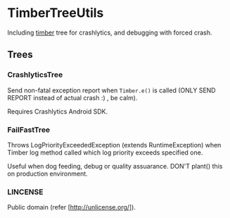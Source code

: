 TimberTreeUtils
===============

Including [timber](https://github.com/JakeWharton/timber) tree for crashlytics, and debugging with forced crash.

## Trees

### CrashlyticsTree

Send non-fatal exception report when `Timber.e()` is called (ONLY SEND REPORT instead of actual crash :) , be calm).

Requires Crashlytics Android SDK.

### FailFastTree

Throws LogPriorityExceededException (extends RuntimeException) when Timber log method called which log priority exceeds specified one.

Useful when dog feeding, debug or quality assuarance. DON'T plant() this on production environment.

### LINCENSE

Public domain (refer [http://unlicense.org/]).
